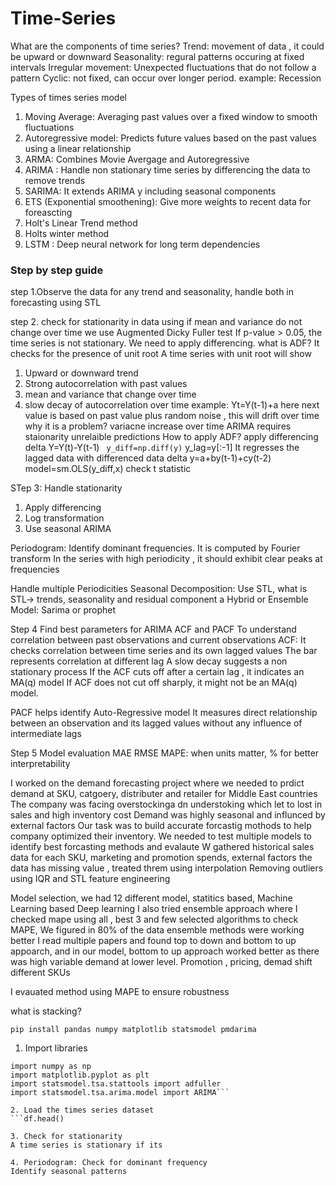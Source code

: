 # Time-Series

What are the components of time series?
Trend: movement of data , it could be upward or downward
Seasonality: regural patterns occuring at fixed intervals
Irregular movement: Unexpected fluctuations that do not follow a pattern
Cyclic: not fixed, can occur over longer period. example: Recession

Types of times series model
1. Moving Average: Averaging past values over a fixed window to smooth fluctuations
2. Autoregressive model: Predicts future values based on the past values using a linear relationship
3. ARMA: Combines Movie Avergage and Autoregressive
4. ARIMA : Handle non stationary time series by differencing the data to remove trends
5. SARIMA: It extends ARIMA  y including seasonal components
6. ETS (Exponential smoothening):  Give more weights to recent data for foreascting
7. Holt's Linear Trend method
8. Holts winter method
9. LSTM : Deep neural network for long term dependencies

### Step by step guide
step 1.Observe the data for any trend and seasonality, handle both in forecasting using STL

step 2. check for stationarity in data using 
if mean and variance do not change over time
we use Augmented Dicky Fuller test
If p-value > 0.05, the time series is not stationary. We need to apply differencing.
what is ADF? 
It checks for the presence of unit root
A time series with unit root will show
1. Upward or downward trend
2. Strong autocorrelation with past values
3. mean and variance that change over time
4. slow decay of autocorrelation over time
   example: Yt=Y(t-1)+a
   here next value is based on past value plus random noise , this will drift over time
   why it is a problem?
   variacne increase over time
   ARIMA requires staionarity
   unrelaible predictions
How to apply ADF?
apply differencing
delta Y=Y(t)-Y(t-1)
``` y_diff=np.diff(y)```
y_lag=y[:-1] 
It regresses the lagged data with differenced data
delta y=a+by(t-1)+cy(t-2)
model=sm.OLS(y_diff,x)
check t statistic

STep 3: Handle stationarity
1. Apply differencing
2. Log transformation
3. Use seasonal ARIMA
   
Periodogram: Identify dominant frequencies. It is computed by Fourier transform
In the series with high periodicity , it should exhibit clear peaks at frequencies

Handle multiple Periodicities
Seasonal Decomposition: Use STL, what is STL-> trends, seasonality and residual component
a Hybrid or Ensemble Model: Sarima or prophet

Step 4 Find best parameters for ARIMA
ACF and PACF
To understand correlation between past observations and current observations
ACF: It checks correlation between time series and its own lagged values
The bar represents correlation at different lag
A slow decay suggests a non stationary process
If the ACF cuts off after  a certain lag , it indicates an MA(q) model
If ACF does not cut off sharply, it might not be an MA(q) model.

PACF helps identify Auto-Regressive model
It measures direct relationship between an observation and its lagged values without any influence of intermediate lags

Step 5  Model evaluation
MAE
RMSE
MAPE: when units matter, % for better interpretability


I worked on the demand forecasting project where we needed to prdict demand at SKU, catgoery, distributer and retailer for Middle East countries
The company was facing overstockinga dn understoking which let to lost in sales and high inventory cost
Demand was highly seasonal and influnced by external factors
Our task was to build accurate forcastig mothods to help company optimized their inventory. We needed to test multiple models to identify best forcasting methods and evalaute 
W gathered historical sales data for each SKU, marketing and promotion spends, external factors
the data has missing value , treated threm using interpolation
Removing outliers using IQR and STL
feature engineering

Model selection, we had 12 different model, statitics based, Machine Learning based Deep learning
I also tried ensemble approach where I checked mape using all , best 3 and few selected algorithms to check MAPE, We figured in 80% of the data ensemble methods were working better
I read multiple papers and found top to down and bottom to up appoarch, and in our model, bottom to up approach worked better as there was high variable demand  at lower level.
Promotion , pricing, demad shift different SKUs

I evauated method using MAPE to ensure robustness

what is stacking?


```pip install pandas numpy matplotlib statsmodel pmdarima```

1. Import libraries
``` import pandas as pd
import numpy as np
import matplotlib.pyplot as plt
import statsmodel.tsa.stattools import adfuller
import statsmodel.tsa.arima.model import ARIMA```

2. Load the times series dataset
```df.head()

3. Check for stationarity
A time series is stationary if its 

4. Periodogram: Check for dominant frequency
Identify seasonal patterns



